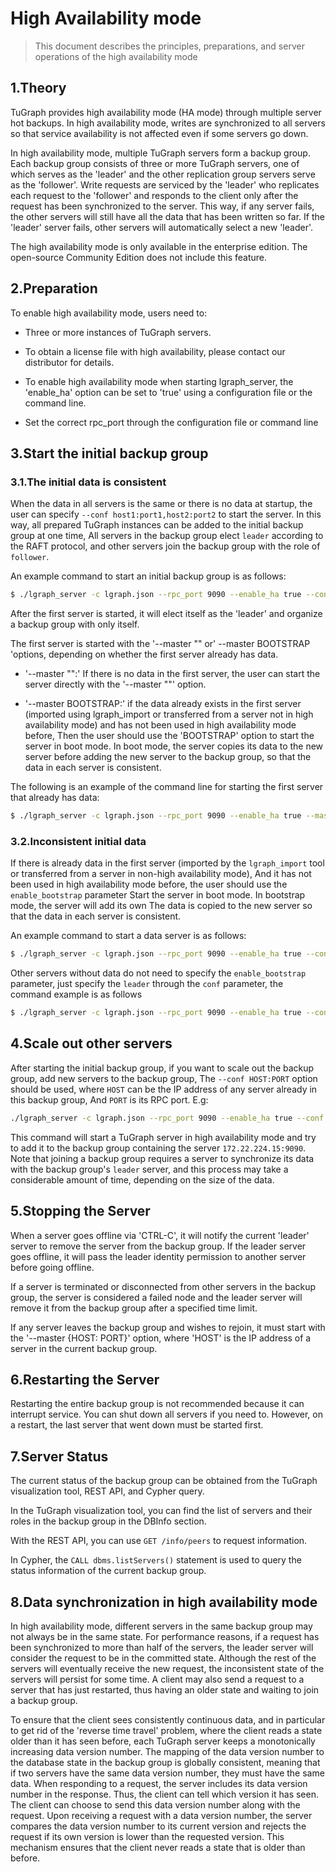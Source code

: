 # High Availability mode

> This document describes the principles, preparations, and server operations of the high availability mode

## 1.Theory

TuGraph provides high availability mode (HA mode) through multiple server hot backups. In high availability mode, writes are synchronized to all servers so that service availability is not affected even if some servers go down.

In high availability mode, multiple TuGraph servers form a backup group. Each backup group consists of three or more TuGraph servers, one of which serves as the 'leader' and the other replication group servers serve as the 'follower'. Write requests are serviced by the 'leader' who replicates each request to the 'follower' and responds to the client only after the request has been synchronized to the server. This way, if any server fails, the other servers will still have all the data that has been written so far. If the 'leader' server fails, other servers will automatically select a new 'leader'.

The high availability mode is only available in the enterprise edition. The open-source Community Edition does not include this feature.

## 2.Preparation

To enable high availability mode, users need to:

- Three or more instances of TuGraph servers.

- To obtain a license file with high availability, please contact our distributor for details.
- To enable high availability mode when starting lgraph_server, the 'enable_ha' option can be set to 'true' using a configuration file or the command line.
- Set the correct rpc_port through the configuration file or command line

## 3.Start the initial backup group

### 3.1.The initial data is consistent

When the data in all servers is the same or there is no data at startup, the user can
specify `--conf host1:port1,host2:port2` to start the server.
In this way, all prepared TuGraph instances can be added to the initial backup group at one time,
All servers in the backup group elect `leader` according to the RAFT protocol, and other
servers join the backup group with the role of `follower`.

An example command to start an initial backup group is as follows:

```bash
$ ./lgraph_server -c lgraph.json --rpc_port 9090 --enable_ha true --conf 172.22.224.15:9090,172.22.224.16:9090,172.22.224.17:9090
```

After the first server is started, it will elect itself as the 'leader' and organize a backup group with only itself.

The first server is started with the '--master "" or' --master BOOTSTRAP 'options, depending on whether the first server already has data.

- '--master "":' If there is no data in the first server, the user can start the server directly with the '--master ""' option.

- '--master BOOTSTRAP:' if the data already exists in the first server (imported using lgraph_import or transferred from a server not in high availability mode) and has not been used in high availability mode before, Then the user should use the 'BOOTSTRAP' option to start the server in boot mode. In boot mode, the server copies its data to the new server before adding the new server to the backup group, so that the data in each server is consistent.

The following is an example of the command line for starting the first server that already has data:

```bash
$ ./lgraph_server -c lgraph.json --rpc_port 9090 --enable_ha true --master BOOTSTRAP
```

### 3.2.Inconsistent initial data
If there is already data in the first server (imported by the `lgraph_import` tool or transferred from a server in non-high availability mode),
And it has not been used in high availability mode before, the user should use the `enable_bootstrap` parameter
Start the server in boot mode. In bootstrap mode, the server will add its own
The data is copied to the new server so that the data in each server is consistent.

An example command to start a data server is as follows:

```bash
$ ./lgraph_server -c lgraph.json --rpc_port 9090 --enable_ha true --conf 172.22.224.15:9090 --enable_bootstrap true
```

Other servers without data do not need to specify the `enable_bootstrap` parameter, just specify the `leader` through the `conf` parameter, the command example is as follows

```bash
$ ./lgraph_server -c lgraph.json --rpc_port 9090 --enable_ha true --conf 172.22.224.15:9090
```
## 4.Scale out other servers

After starting the initial backup group, if you want to scale out the backup group, add new servers to the backup group,
The `--conf HOST:PORT` option should be used, where `HOST` can be the IP address of any server already in this backup group,
And `PORT` is its RPC port. E.g:

```bash
./lgraph_server -c lgraph.json --rpc_port 9090 --enable_ha true --conf 172.22.224.15:9090
```

This command will start a TuGraph server in high availability mode and try to add it to the backup group containing the server `172.22.224.15:9090`.
Note that joining a backup group requires a server to synchronize its data with the backup group's `leader` server, and this process may take a considerable amount of time, depending on the size of the data.

## 5.Stopping the Server

When a server goes offline via 'CTRL-C', it will notify the current 'leader' server to remove the server from the backup group. If the leader server goes offline, it will pass the leader identity permission to another server before going offline.

If a server is terminated or disconnected from other servers in the backup group, the server is considered a failed node and the leader server will remove it from the backup group after a specified time limit.

If any server leaves the backup group and wishes to rejoin, it must start with the '--master {HOST: PORT}' option, where 'HOST' is the IP address of a server in the current backup group.

## 6.Restarting the Server

Restarting the entire backup group is not recommended because it can interrupt service. You can shut down all servers if you need to. However, on a restart, the last server that went down must be started first.

## 7.Server Status

The current status of the backup group can be obtained from the TuGraph visualization tool, REST API, and Cypher query.

In the TuGraph visualization tool, you can find the list of servers and their roles in the backup group in the DBInfo section.

With the REST API, you can use `GET /info/peers` to request information.

In Cypher, the `CALL dbms.listServers()` statement is used to query the status information of the current backup group.

## 8.Data synchronization in high availability mode

In high availability mode, different servers in the same backup group may not always be in the same state. For performance reasons, if a request has been synchronized to more than half of the servers, the leader server will consider the request to be in the committed state. Although the rest of the servers will eventually receive the new request, the inconsistent state of the servers will persist for some time. A client may also send a request to a server that has just restarted, thus having an older state and waiting to join a backup group.

To ensure that the client sees consistently continuous data, and in particular to get rid of the 'reverse time travel' problem, where the client reads a state older than it has seen before, each TuGraph server keeps a monotonically increasing data version number. The mapping of the data version number to the database state in the backup group is globally consistent, meaning that if two servers have the same data version number, they must have the same data. When responding to a request, the server includes its data version number in the response. Thus, the client can tell which version it has seen. The client can choose to send this data version number along with the request. Upon receiving a request with a data version number, the server compares the data version number to its current version and rejects the request if its own version is lower than the requested version. This mechanism ensures that the client never reads a state that is older than before.